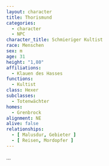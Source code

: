 ```yaml
---
layout: character
title: Thorismund
categories:
  - character
  - NPC
character_title: Schmieriger Kultist
race: Menschen
sex: m
age: 31
height: "1,80"
affiliations:
  - Klauen des Hasses
functions:
  - Kultist
class: Hexer
subclasses:
  - Totenwächter
homes:
  - Grenbrock
alignment: NE
alive: false
relationships:
  - [ Malusdur, Gebieter ]
  - [ Reisen, Mordopfer ]
---
```


...